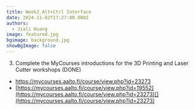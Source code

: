 ```yaml
---
title: Week2_Alt+Ctrl Interface
date: 2024-11-02T17:27:00.000Z
authors:
  - Jiali Huang
image: featured.jpg
bgimage: background.jpg
showBgImage: false
---
```

3. Complete the MyCourses introductions for the 3D Printing and Laser Cutter workshops (DONE)

* <https://mycourses.aalto.fi/course/view.php?id=23273>
* [https://mycourses.aalto.fi/course/view.php?id=19552](https://mycourses.aalto.fi/course/view.php?id=23273)[](https://mycourses.aalto.fi/course/view.php?id=23273)
